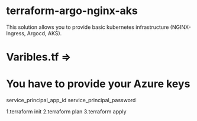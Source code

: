 # terraform-argo-nginx-aks
This solution allows you to provide basic kubernetes infrastructure (NGINX-Ingress, Argocd, AKS).

# Varibles.tf =>
# You have to provide your Azure keys
service_principal_app_id
service_principal_password

1.terraform init
2.terraform plan
3.terraform apply

